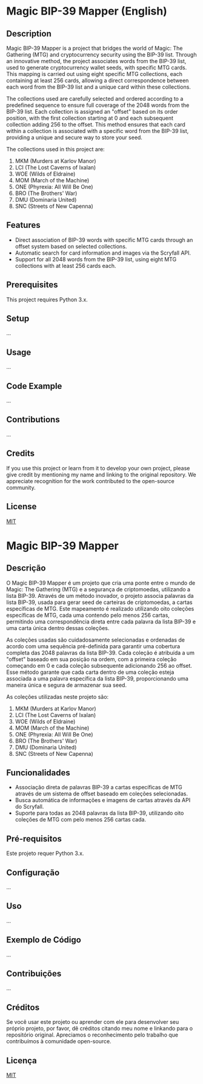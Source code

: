 # Magic BIP-39 Mapper (English)

## Description

Magic BIP-39 Mapper is a project that bridges the world of Magic: The Gathering (MTG) and cryptocurrency security using the BIP-39 list. Through an innovative method, the project associates words from the BIP-39 list, used to generate cryptocurrency wallet seeds, with specific MTG cards. This mapping is carried out using eight specific MTG collections, each containing at least 256 cards, allowing a direct correspondence between each word from the BIP-39 list and a unique card within these collections.

The collections used are carefully selected and ordered according to a predefined sequence to ensure full coverage of the 2048 words from the BIP-39 list. Each collection is assigned an "offset" based on its order position, with the first collection starting at 0 and each subsequent collection adding 256 to the offset. This method ensures that each card within a collection is associated with a specific word from the BIP-39 list, providing a unique and secure way to store your seed.

The collections used in this project are:

1. MKM (Murders at Karlov Manor)
2. LCI (The Lost Caverns of Ixalan)
3. WOE (Wilds of Eldraine)
4. MOM (March of the Machine)
5. ONE (Phyrexia: All Will Be One)
6. BRO (The Brothers' War)
7. DMU (Dominaria United)
8. SNC (Streets of New Capenna)

## Features

- Direct association of BIP-39 words with specific MTG cards through an offset system based on selected collections.
- Automatic search for card information and images via the Scryfall API.
- Support for all 2048 words from the BIP-39 list, using eight MTG collections with at least 256 cards each.

## Prerequisites

This project requires Python 3.x.

## Setup

...

## Usage

...

## Code Example

...

## Contributions

...

## Credits

If you use this project or learn from it to develop your own project, please give credit by mentioning my name and linking to the original repository. We appreciate recognition for the work contributed to the open-source community.

## License

[MIT](https://choosealicense.com/licenses/mit/)


# Magic BIP-39 Mapper

## Descrição

O Magic BIP-39 Mapper é um projeto que cria uma ponte entre o mundo de Magic: The Gathering (MTG) e a segurança de criptomoedas, utilizando a lista BIP-39. Através de um método inovador, o projeto associa palavras da lista BIP-39, usada para gerar seed de carteiras de criptomoedas, a cartas específicas de MTG. Este mapeamento é realizado utilizando oito coleções específicas de MTG, cada uma contendo pelo menos 256 cartas, permitindo uma correspondência direta entre cada palavra da lista BIP-39 e uma carta única dentro dessas coleções.

As coleções usadas são cuidadosamente selecionadas e ordenadas de acordo com uma sequência pré-definida para garantir uma cobertura completa das 2048 palavras da lista BIP-39. Cada coleção é atribuída a um "offset" baseado em sua posição na ordem, com a primeira coleção começando em 0 e cada coleção subsequente adicionando 256 ao offset. Esse método garante que cada carta dentro de uma coleção esteja associada a uma palavra específica da lista BIP-39, proporcionando uma maneira única e segura de armazenar sua seed.

As coleções utilizadas neste projeto são:

1. MKM (Murders at Karlov Manor)
2. LCI (The Lost Caverns of Ixalan)
3. WOE (Wilds of Eldraine)
4. MOM (March of the Machine)
5. ONE (Phyrexia: All Will Be One)
6. BRO (The Brothers' War)
7. DMU (Dominaria United)
8. SNC (Streets of New Capenna)

## Funcionalidades

- Associação direta de palavras BIP-39 a cartas específicas de MTG através de um sistema de offset baseado em coleções selecionadas.
- Busca automática de informações e imagens de cartas através da API do Scryfall.
- Suporte para todas as 2048 palavras da lista BIP-39, utilizando oito coleções de MTG com pelo menos 256 cartas cada.

## Pré-requisitos

Este projeto requer Python 3.x.

## Configuração

...

## Uso

...

## Exemplo de Código

...

## Contribuições

...

## Créditos

Se você usar este projeto ou aprender com ele para desenvolver seu próprio projeto, por favor, dê créditos citando meu nome e linkando para o repositório original. Apreciamos o reconhecimento pelo trabalho que contribuímos à comunidade open-source.

## Licença

[MIT](https://choosealicense.com/licenses/mit/)